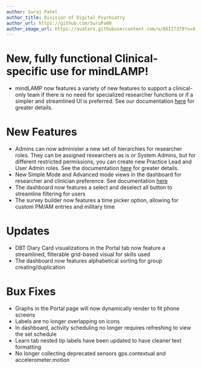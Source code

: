 ```yaml
---
author: Suraj Patel
author_title: Division of Digital Psychiatry
author_url: https://github.com/SuruPa00
author_image_url: https://avatars.githubusercontent.com/u/86117379?v=4
---
```


# New, fully functional Clinical-specific use for mindLAMP!
- mindLAMP now features a variety of new features to support a clinical-only team if there is no need for specialized researcher functions or if a simpler and streamlined UI is preferred. See our documentation [here](https://docs.lamp.digital/using/clin_vs_res) for greater details.

# New Features
- Admins can now administer a new set of hierarchies for researcher roles. They can be assigned researchers as is or System Admins, but for different restricted permissions, you can create new Practice Lead and User Admin roles. See the documentation [here](https://docs.lamp.digital/using/clin_vs_res) for greater details.
- New Simple Mode and Advanced mode views in the dashboard for researcher and clinician preference. See documentation [here](https://docs.lamp.digital/start_here/users_vs_activities)
- The dashboard now features a select and deselect all button to streamline filtering for users
- The survey builder now features a time picker option, allowing for custom PM/AM entries and military time

# Updates
- DBT Diary Card visualizations in the Portal tab now feature a streamlined, filterable grid-based visual for skills used
- The dashboard now features alphabetical sorting for group creating/duplication

# Bux Fixes
- Graphs in the Portal page will now dynamically render to fit phone screens
- Labels are no longer overlapping on icons
- In dashboard, activity scheduling no longer requires refreshing to view the set schedule
- Learn tab nested tip labels have been updated to have cleaner text formatting
- No longer collecting deprecated sensors gps.contextual and accelerometer.motion